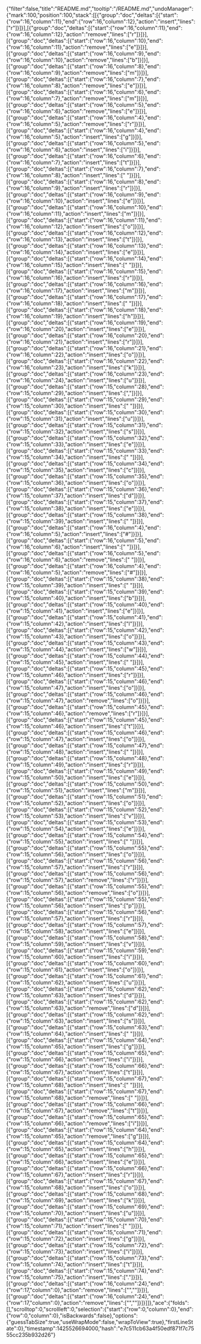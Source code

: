 {"filter":false,"title":"README.md","tooltip":"/README.md","undoManager":{"mark":100,"position":100,"stack":[[{"group":"doc","deltas":[{"start":{"row":16,"column":11},"end":{"row":16,"column":12},"action":"insert","lines":["r"]}]}],[{"group":"doc","deltas":[{"start":{"row":16,"column":11},"end":{"row":16,"column":12},"action":"remove","lines":["r"]}]}],[{"group":"doc","deltas":[{"start":{"row":16,"column":10},"end":{"row":16,"column":11},"action":"remove","lines":["e"]}]}],[{"group":"doc","deltas":[{"start":{"row":16,"column":9},"end":{"row":16,"column":10},"action":"remove","lines":["b"]}]}],[{"group":"doc","deltas":[{"start":{"row":16,"column":8},"end":{"row":16,"column":9},"action":"remove","lines":["m"]}]}],[{"group":"doc","deltas":[{"start":{"row":16,"column":7},"end":{"row":16,"column":8},"action":"remove","lines":["e"]}]}],[{"group":"doc","deltas":[{"start":{"row":16,"column":6},"end":{"row":16,"column":7},"action":"remove","lines":["m"]}]}],[{"group":"doc","deltas":[{"start":{"row":16,"column":5},"end":{"row":16,"column":6},"action":"remove","lines":["e"]}]}],[{"group":"doc","deltas":[{"start":{"row":16,"column":4},"end":{"row":16,"column":5},"action":"remove","lines":["r"]}]}],[{"group":"doc","deltas":[{"start":{"row":16,"column":4},"end":{"row":16,"column":5},"action":"insert","lines":["g"]}]}],[{"group":"doc","deltas":[{"start":{"row":16,"column":5},"end":{"row":16,"column":6},"action":"insert","lines":["i"]}]}],[{"group":"doc","deltas":[{"start":{"row":16,"column":6},"end":{"row":16,"column":7},"action":"insert","lines":["t"]}]}],[{"group":"doc","deltas":[{"start":{"row":16,"column":7},"end":{"row":16,"column":8},"action":"insert","lines":[" "]}]}],[{"group":"doc","deltas":[{"start":{"row":16,"column":8},"end":{"row":16,"column":9},"action":"insert","lines":["r"]}]}],[{"group":"doc","deltas":[{"start":{"row":16,"column":9},"end":{"row":16,"column":10},"action":"insert","lines":["e"]}]}],[{"group":"doc","deltas":[{"start":{"row":16,"column":10},"end":{"row":16,"column":11},"action":"insert","lines":["m"]}]}],[{"group":"doc","deltas":[{"start":{"row":16,"column":11},"end":{"row":16,"column":12},"action":"insert","lines":["o"]}]}],[{"group":"doc","deltas":[{"start":{"row":16,"column":12},"end":{"row":16,"column":13},"action":"insert","lines":["t"]}]}],[{"group":"doc","deltas":[{"start":{"row":16,"column":13},"end":{"row":16,"column":14},"action":"insert","lines":["e"]}]}],[{"group":"doc","deltas":[{"start":{"row":16,"column":14},"end":{"row":16,"column":15},"action":"insert","lines":[" "]}]}],[{"group":"doc","deltas":[{"start":{"row":16,"column":15},"end":{"row":16,"column":16},"action":"insert","lines":["r"]}]}],[{"group":"doc","deltas":[{"start":{"row":16,"column":16},"end":{"row":16,"column":17},"action":"insert","lines":["m"]}]}],[{"group":"doc","deltas":[{"start":{"row":16,"column":17},"end":{"row":16,"column":18},"action":"insert","lines":[" "]}]}],[{"group":"doc","deltas":[{"start":{"row":16,"column":18},"end":{"row":16,"column":19},"action":"insert","lines":["h"]}]}],[{"group":"doc","deltas":[{"start":{"row":16,"column":19},"end":{"row":16,"column":20},"action":"insert","lines":["e"]}]}],[{"group":"doc","deltas":[{"start":{"row":16,"column":20},"end":{"row":16,"column":21},"action":"insert","lines":["r"]}]}],[{"group":"doc","deltas":[{"start":{"row":16,"column":21},"end":{"row":16,"column":22},"action":"insert","lines":["o"]}]}],[{"group":"doc","deltas":[{"start":{"row":16,"column":22},"end":{"row":16,"column":23},"action":"insert","lines":["k"]}]}],[{"group":"doc","deltas":[{"start":{"row":16,"column":23},"end":{"row":16,"column":24},"action":"insert","lines":["u"]}]}],[{"group":"doc","deltas":[{"start":{"row":15,"column":28},"end":{"row":15,"column":29},"action":"insert","lines":[","]}]}],[{"group":"doc","deltas":[{"start":{"row":15,"column":29},"end":{"row":15,"column":30},"action":"insert","lines":[" "]}]}],[{"group":"doc","deltas":[{"start":{"row":15,"column":30},"end":{"row":15,"column":31},"action":"insert","lines":["u"]}]}],[{"group":"doc","deltas":[{"start":{"row":15,"column":31},"end":{"row":15,"column":32},"action":"insert","lines":["s"]}]}],[{"group":"doc","deltas":[{"start":{"row":15,"column":32},"end":{"row":15,"column":33},"action":"insert","lines":["e"]}]}],[{"group":"doc","deltas":[{"start":{"row":15,"column":33},"end":{"row":15,"column":34},"action":"insert","lines":[" "]}]}],[{"group":"doc","deltas":[{"start":{"row":15,"column":34},"end":{"row":15,"column":35},"action":"insert","lines":["c"]}]}],[{"group":"doc","deltas":[{"start":{"row":15,"column":35},"end":{"row":15,"column":36},"action":"insert","lines":["o"]}]}],[{"group":"doc","deltas":[{"start":{"row":15,"column":36},"end":{"row":15,"column":37},"action":"insert","lines":["d"]}]}],[{"group":"doc","deltas":[{"start":{"row":15,"column":37},"end":{"row":15,"column":38},"action":"insert","lines":["e"]}]}],[{"group":"doc","deltas":[{"start":{"row":15,"column":38},"end":{"row":15,"column":39},"action":"insert","lines":[" "]}]}],[{"group":"doc","deltas":[{"start":{"row":16,"column":4},"end":{"row":16,"column":5},"action":"insert","lines":["#"]}]}],[{"group":"doc","deltas":[{"start":{"row":16,"column":5},"end":{"row":16,"column":6},"action":"insert","lines":[" "]}]}],[{"group":"doc","deltas":[{"start":{"row":16,"column":5},"end":{"row":16,"column":6},"action":"remove","lines":[" "]}]}],[{"group":"doc","deltas":[{"start":{"row":16,"column":4},"end":{"row":16,"column":5},"action":"remove","lines":["#"]}]}],[{"group":"doc","deltas":[{"start":{"row":15,"column":38},"end":{"row":15,"column":39},"action":"insert","lines":[" "]}]}],[{"group":"doc","deltas":[{"start":{"row":15,"column":39},"end":{"row":15,"column":40},"action":"insert","lines":["b"]}]}],[{"group":"doc","deltas":[{"start":{"row":15,"column":40},"end":{"row":15,"column":41},"action":"insert","lines":["e"]}]}],[{"group":"doc","deltas":[{"start":{"row":15,"column":41},"end":{"row":15,"column":42},"action":"insert","lines":["l"]}]}],[{"group":"doc","deltas":[{"start":{"row":15,"column":42},"end":{"row":15,"column":43},"action":"insert","lines":["o"]}]}],[{"group":"doc","deltas":[{"start":{"row":15,"column":43},"end":{"row":15,"column":44},"action":"insert","lines":["w"]}]}],[{"group":"doc","deltas":[{"start":{"row":15,"column":44},"end":{"row":15,"column":45},"action":"insert","lines":[" "]}]}],[{"group":"doc","deltas":[{"start":{"row":15,"column":45},"end":{"row":15,"column":46},"action":"insert","lines":["r"]}]}],[{"group":"doc","deltas":[{"start":{"row":15,"column":46},"end":{"row":15,"column":47},"action":"insert","lines":["o"]}]}],[{"group":"doc","deltas":[{"start":{"row":15,"column":46},"end":{"row":15,"column":47},"action":"remove","lines":["o"]}]}],[{"group":"doc","deltas":[{"start":{"row":15,"column":45},"end":{"row":15,"column":46},"action":"remove","lines":["r"]}]}],[{"group":"doc","deltas":[{"start":{"row":15,"column":45},"end":{"row":15,"column":46},"action":"insert","lines":["t"]}]}],[{"group":"doc","deltas":[{"start":{"row":15,"column":46},"end":{"row":15,"column":47},"action":"insert","lines":["o"]}]}],[{"group":"doc","deltas":[{"start":{"row":15,"column":47},"end":{"row":15,"column":48},"action":"insert","lines":[" "]}]}],[{"group":"doc","deltas":[{"start":{"row":15,"column":48},"end":{"row":15,"column":49},"action":"insert","lines":["r"]}]}],[{"group":"doc","deltas":[{"start":{"row":15,"column":49},"end":{"row":15,"column":50},"action":"insert","lines":["e"]}]}],[{"group":"doc","deltas":[{"start":{"row":15,"column":50},"end":{"row":15,"column":51},"action":"insert","lines":["m"]}]}],[{"group":"doc","deltas":[{"start":{"row":15,"column":51},"end":{"row":15,"column":52},"action":"insert","lines":["o"]}]}],[{"group":"doc","deltas":[{"start":{"row":15,"column":52},"end":{"row":15,"column":53},"action":"insert","lines":["v"]}]}],[{"group":"doc","deltas":[{"start":{"row":15,"column":53},"end":{"row":15,"column":54},"action":"insert","lines":["e"]}]}],[{"group":"doc","deltas":[{"start":{"row":15,"column":54},"end":{"row":15,"column":55},"action":"insert","lines":[" "]}]}],[{"group":"doc","deltas":[{"start":{"row":15,"column":55},"end":{"row":15,"column":56},"action":"insert","lines":["o"]}]}],[{"group":"doc","deltas":[{"start":{"row":15,"column":56},"end":{"row":15,"column":57},"action":"insert","lines":["r"]}]}],[{"group":"doc","deltas":[{"start":{"row":15,"column":56},"end":{"row":15,"column":57},"action":"remove","lines":["r"]}]}],[{"group":"doc","deltas":[{"start":{"row":15,"column":55},"end":{"row":15,"column":56},"action":"remove","lines":["o"]}]}],[{"group":"doc","deltas":[{"start":{"row":15,"column":55},"end":{"row":15,"column":56},"action":"insert","lines":["p"]}]}],[{"group":"doc","deltas":[{"start":{"row":15,"column":56},"end":{"row":15,"column":57},"action":"insert","lines":["r"]}]}],[{"group":"doc","deltas":[{"start":{"row":15,"column":57},"end":{"row":15,"column":58},"action":"insert","lines":["e"]}]}],[{"group":"doc","deltas":[{"start":{"row":15,"column":58},"end":{"row":15,"column":59},"action":"insert","lines":["v"]}]}],[{"group":"doc","deltas":[{"start":{"row":15,"column":59},"end":{"row":15,"column":60},"action":"insert","lines":["i"]}]}],[{"group":"doc","deltas":[{"start":{"row":15,"column":60},"end":{"row":15,"column":61},"action":"insert","lines":["o"]}]}],[{"group":"doc","deltas":[{"start":{"row":15,"column":61},"end":{"row":15,"column":62},"action":"insert","lines":["u"]}]}],[{"group":"doc","deltas":[{"start":{"row":15,"column":62},"end":{"row":15,"column":63},"action":"insert","lines":["d"]}]}],[{"group":"doc","deltas":[{"start":{"row":15,"column":62},"end":{"row":15,"column":63},"action":"remove","lines":["d"]}]}],[{"group":"doc","deltas":[{"start":{"row":15,"column":62},"end":{"row":15,"column":63},"action":"insert","lines":["s"]}]}],[{"group":"doc","deltas":[{"start":{"row":15,"column":63},"end":{"row":15,"column":64},"action":"insert","lines":[" "]}]}],[{"group":"doc","deltas":[{"start":{"row":15,"column":64},"end":{"row":15,"column":65},"action":"insert","lines":["g"]}]}],[{"group":"doc","deltas":[{"start":{"row":15,"column":65},"end":{"row":15,"column":66},"action":"insert","lines":["i"]}]}],[{"group":"doc","deltas":[{"start":{"row":15,"column":66},"end":{"row":15,"column":67},"action":"insert","lines":["t"]}]}],[{"group":"doc","deltas":[{"start":{"row":15,"column":67},"end":{"row":15,"column":68},"action":"insert","lines":[" "]}]}],[{"group":"doc","deltas":[{"start":{"row":15,"column":67},"end":{"row":15,"column":68},"action":"remove","lines":[" "]}]}],[{"group":"doc","deltas":[{"start":{"row":15,"column":66},"end":{"row":15,"column":67},"action":"remove","lines":["t"]}]}],[{"group":"doc","deltas":[{"start":{"row":15,"column":65},"end":{"row":15,"column":66},"action":"remove","lines":["i"]}]}],[{"group":"doc","deltas":[{"start":{"row":15,"column":64},"end":{"row":15,"column":65},"action":"remove","lines":["g"]}]}],[{"group":"doc","deltas":[{"start":{"row":15,"column":64},"end":{"row":15,"column":65},"action":"insert","lines":["h"]}]}],[{"group":"doc","deltas":[{"start":{"row":15,"column":65},"end":{"row":15,"column":66},"action":"insert","lines":["e"]}]}],[{"group":"doc","deltas":[{"start":{"row":15,"column":66},"end":{"row":15,"column":67},"action":"insert","lines":["r"]}]}],[{"group":"doc","deltas":[{"start":{"row":15,"column":67},"end":{"row":15,"column":68},"action":"insert","lines":["o"]}]}],[{"group":"doc","deltas":[{"start":{"row":15,"column":68},"end":{"row":15,"column":69},"action":"insert","lines":["k"]}]}],[{"group":"doc","deltas":[{"start":{"row":15,"column":69},"end":{"row":15,"column":70},"action":"insert","lines":["u"]}]}],[{"group":"doc","deltas":[{"start":{"row":15,"column":70},"end":{"row":15,"column":71},"action":"insert","lines":[" "]}]}],[{"group":"doc","deltas":[{"start":{"row":15,"column":71},"end":{"row":15,"column":72},"action":"insert","lines":["g"]}]}],[{"group":"doc","deltas":[{"start":{"row":15,"column":72},"end":{"row":15,"column":73},"action":"insert","lines":["i"]}]}],[{"group":"doc","deltas":[{"start":{"row":15,"column":73},"end":{"row":15,"column":74},"action":"insert","lines":["t"]}]}],[{"group":"doc","deltas":[{"start":{"row":15,"column":74},"end":{"row":15,"column":75},"action":"insert","lines":["."]}]}],[{"group":"doc","deltas":[{"start":{"row":16,"column":24},"end":{"row":17,"column":0},"action":"remove","lines":["",""]}]}],[{"group":"doc","deltas":[{"start":{"row":16,"column":24},"end":{"row":17,"column":0},"action":"remove","lines":["",""]}]}]]},"ace":{"folds":[],"scrolltop":0,"scrollleft":0,"selection":{"start":{"row":0,"column":0},"end":{"row":0,"column":0},"isBackwards":false},"options":{"guessTabSize":true,"useWrapMode":false,"wrapToView":true},"firstLineState":0},"timestamp":1425526694000,"hash":"e7c511cb63a4f50edf871f7c7555cc235b932d26"}